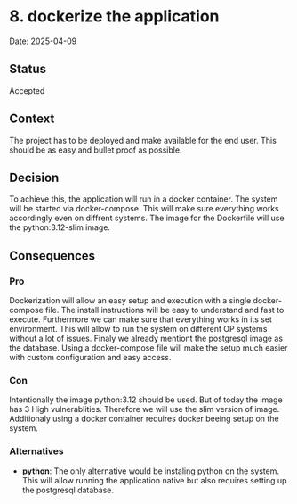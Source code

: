 # 8. dockerize the application

Date: 2025-04-09

## Status

Accepted

## Context

The project has to be deployed and make available for the end user. This should be as easy and bullet proof as possible.

## Decision

To achieve this, the application will run in a docker container. The system will be started via docker-compose. This will make sure everything works accordingly even on diffrent systems. The image for the Dockerfile will use the python:3.12-slim image.

## Consequences

### Pro
Dockerization will allow an easy setup and execution with a single docker-compose file. The install instructions will be easy to understand and fast to execute. Furthermore we can make sure that everything works in its set environment. This will allow to run the system on different OP systems without a lot of issues. Finaly we already mentiont the postgresql image as the database. Using a docker-compose file will make the setup much easier with custom configuration and easy access.

### Con
Intentionally the image python:3.12 should be used. But of today the image has 3 High vulnerablities. Therefore we will use the slim version of image. Additionaly using a docker container requires docker beeing setup on the system.

### Alternatives
- **python**: The only alternative would be instaling python on the system. This will allow running the application native but also requires setting up the postgresql database.
